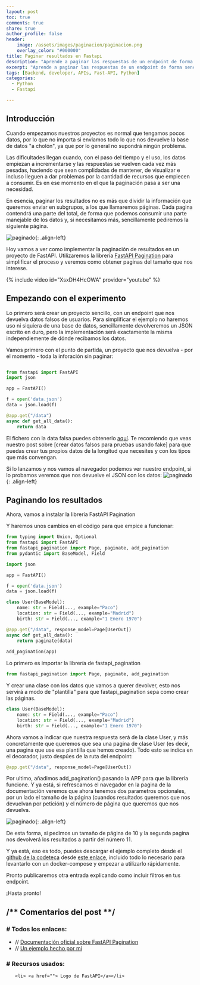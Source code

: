 ```yaml
---
layout: post
toc: true
comments: true
share: true
author_profile: false
header:
    image: /assets/images/paginacion/paginacion.png
    overlay_color: "#000000"
title: Paginar resultados en Fastapi
description: "Aprende a paginar las respuestas de un endpoint de forma sencilla."
excerpt: "Aprende a paginar las respuestas de un endpoint de forma sencilla."
tags: [Backend, developer, APIs, Fast-API, Python]
categories: 
  - Python
  - Fastapi

---   
```


## Introducción

Cuando empezamos nuestros proyectos es normal que tengamos pocos datos, por lo que no importa si enviamos todo lo que nos devuelve la base de datos "a cholón", ya que por lo general
no supondrá ningún problema.

Las dificultades llegan cuando, con el paso del tiempo y el uso, los datos empiezan a incrementarse y las respuestas se vuelven cada vez más pesadas, haciendo que sean complidadas de mantener, de visualizar e incluso lleguen a dar problemas por la cantidad de recursos que empiecen a consumir. Es en ese momento en el que la paginación pasa a ser una necesidad.

En esencia, paginar los resultados no es más que dividir la información que queremos enviar en subgrupos, a los que llamaremos páginas. Cada pagina contendrá una parte del total, de forma que podemos consumir una parte manejable de los datos y, si necesitamos más, sencillamente pediremos la siguiente página.

![paginado](/assets/images/paginacion/paginacion.png){: .align-left}

Hoy vamos a ver como implementar la paginación de resultados en un proyecto de FastAPI. Utilizaremos la librería [FastAPI Pagination](https://uriyyo-fastapi-pagination.netlify.app/) para simplificar el proceso y veremos como obtener paginas del tamaño que nos interese.

{% include video id="XsxDH4HcOWA" provider="youtube" %}

## Empezando con el experimento

Lo primero será crear un proyecto sencillo, con un endpoint que nos devuelva datos falsos de usuarios. Para simplificar el ejemplo no haremos uso ni siquiera de una base de datos, sencillamente devolveremos un JSON escrito en duro, pero la implementación será exactamente la misma independiemente de dónde recibamos los datos.

Vamos primero con el punto de partida, un proyecto que nos devuelva - por el momento - toda la inforación sin paginar:

```python

from fastapi import FastAPI
import json

app = FastAPI()

f = open('data.json')
data = json.load(f)

@app.get("/data")
async def get_all_data():
    return data

```

El fichero con la data falsa puedes obtenerlo [aquí](). Te recomiendo que veas nuestro post sobre [crear datos falsos para pruebas usando fake] para que puedas crear tus propios datos de la longitud que necesites y con los tipos que más convengan.

Si lo lanzamos y nos vamos al navegador podemos ver nuestro endpoint, si lo probamos veremos que nos devuelve el JSON con los datos:
![paginado](/assets/images/paginacion/sin_paginar.png){: .align-left}

## Paginando los resultados

Ahora, vamos a instalar la librería FastAPI Pagination

Y haremos unos cambios en el código para que empice a funcionar:

```python
from typing import Union, Optional
from fastapi import FastAPI
from fastapi_pagination import Page, paginate, add_pagination
from pydantic import BaseModel, Field

import json

app = FastAPI()

f = open('data.json')
data = json.load(f)

class User(BaseModel):
    name: str = Field(..., example="Paco")
    location: str = Field(..., example="Madrid")
    birth: str = Field(..., example="1 Enero 1970")

@app.get("/data", response_model=Page[UserOut])
async def get_all_data():
    return paginate(data)
    
add_pagination(app)
```

Lo primero es importar la librería de fastapi_pagination

```python
from fastapi_pagination import Page, paginate, add_pagination
```

Y crear una clase con los datos que vamos a querer devolver, esto nos servirá a modo de "plantilla" para que fastapi_pagination sepa como crear las páginas.

```python
class User(BaseModel):
    name: str = Field(..., example="Paco")
    location: str = Field(..., example="Madrid")
    birth: str = Field(..., example="1 Enero 1970")
```

Ahora vamos a indicar que nuestra respuesta será de la clase User, y más concretamente que queremos que sea una pagina de clase User (es decir, una pagina que use esa plantilla que hemos creado). Todo esto se indica en el decorador, justo despúes de la ruta del endpoint:

```python
@app.get("/data", response_model=Page[UserOut])
```

Por ultimo, añadimos add_pagination() pasando la APP para que la librería funcione. Y ya está, si refrescamos el navegador en la pagina de la documentación veremos que ahora tenemos dos parametros opcionales, por un lado el tamaño de la página (cuandos resultados queremos que nos devuelvan por petición) y el número de página que queremos que nos devuelva.

![paginado](/assets/images/paginacion/paginado.png){: .align-left}

De esta forma, si pedimos un tamaño de página de 10 y la segunda pagina nos devolverá los resultados a partir del número 11.

Y ya está, eso es todo, puedes descargar el ejemplo completo desde el [github de la codeteca](https://github.com/La-Codeteca) desde [este enlace](https://github.com/La-Codeteca/paginando-con-fastapi), incluido todo lo necesario para levantarlo con un docker-compose y empezar a utilizarlo rápidamente.

Pronto publicaremos otra entrada explicando como incluir filtros en tus endpoint.

¡Hasta pronto!

<div class="aditional-info">

<h2>/** Comentarios del post **/</h2>

<h3> # Todos los enlaces:</h3>
<ul>
  <li> // <a href="https://uriyyo-fastapi-pagination.netlify.app/">Documentación oficial sobre FastAPI Pagination</a></li>
  <li> // <a href="https://gist.github.com/crakernano/11812a4df3b31e9d744ef5bec14018c3">Un ejemplo hecho por mi</a></li>
</ul>


<h3> # Recursos usados:</h3> 
  <ul>

    <li> <a href=""> Logo de FastAPI</a></li>
  </ul>
</div>